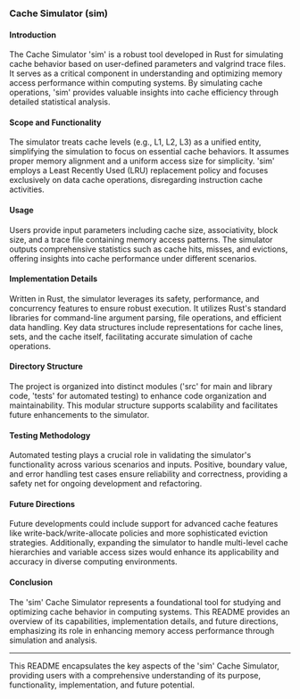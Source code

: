 ### Cache Simulator (sim)

#### Introduction

The Cache Simulator 'sim' is a robust tool developed in Rust for simulating cache behavior based on user-defined parameters and valgrind trace files. It serves as a critical component in understanding and optimizing memory access performance within computing systems. By simulating cache operations, 'sim' provides valuable insights into cache efficiency through detailed statistical analysis.

#### Scope and Functionality

The simulator treats cache levels (e.g., L1, L2, L3) as a unified entity, simplifying the simulation to focus on essential cache behaviors. It assumes proper memory alignment and a uniform access size for simplicity. 'sim' employs a Least Recently Used (LRU) replacement policy and focuses exclusively on data cache operations, disregarding instruction cache activities.

#### Usage

Users provide input parameters including cache size, associativity, block size, and a trace file containing memory access patterns. The simulator outputs comprehensive statistics such as cache hits, misses, and evictions, offering insights into cache performance under different scenarios.

#### Implementation Details

Written in Rust, the simulator leverages its safety, performance, and concurrency features to ensure robust execution. It utilizes Rust's standard libraries for command-line argument parsing, file operations, and efficient data handling. Key data structures include representations for cache lines, sets, and the cache itself, facilitating accurate simulation of cache operations.

#### Directory Structure

The project is organized into distinct modules ('src' for main and library code, 'tests' for automated testing) to enhance code organization and maintainability. This modular structure supports scalability and facilitates future enhancements to the simulator.

#### Testing Methodology

Automated testing plays a crucial role in validating the simulator's functionality across various scenarios and inputs. Positive, boundary value, and error handling test cases ensure reliability and correctness, providing a safety net for ongoing development and refactoring.

#### Future Directions

Future developments could include support for advanced cache features like write-back/write-allocate policies and more sophisticated eviction strategies. Additionally, expanding the simulator to handle multi-level cache hierarchies and variable access sizes would enhance its applicability and accuracy in diverse computing environments.

#### Conclusion

The 'sim' Cache Simulator represents a foundational tool for studying and optimizing cache behavior in computing systems. This README provides an overview of its capabilities, implementation details, and future directions, emphasizing its role in enhancing memory access performance through simulation and analysis.

---

This README encapsulates the key aspects of the 'sim' Cache Simulator, providing users with a comprehensive understanding of its purpose, functionality, implementation, and future potential.

